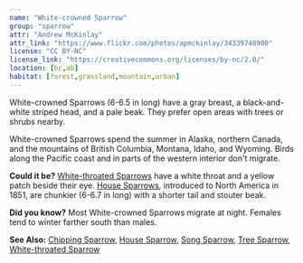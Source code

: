 ```yaml
---
name: "White-crowned Sparrow"
group: "sparrow"
attr: "Andrew McKinlay"
attr_link: "https://www.flickr.com/photos/apmckinlay/34339748900"
license: "CC BY-NC"
license_link: "https://creativecommons.org/licenses/by-nc/2.0/"
location: [bc,ab]
habitat: [forest,grassland,mountain,urban]
---
```

White-crowned Sparrows (6-6.5 in long) have a gray breast, a black-and-white striped head, and a pale beak. They prefer open areas with trees or shrubs nearby.

White-crowned Sparrows spend the summer in Alaska, northern Canada, and the mountains of British Columbia, Montana, Idaho, and Wyoming. Birds along the Pacific coast and in parts of the western interior don't migrate.

**Could it be?** [White-throated Sparrows](/birds/whitetspar/) have a white throat and a yellow patch beside their eye. [House Sparrows](/birds/houspar/), introduced to North America in 1851, are chunkier (6-6.7 in long) with a shorter tail and stouter beak.

**Did you know?** Most White-crowned Sparrows migrate at night. Females tend to winter farther south than males.

<!-- generated, do not edit -->
**See Also:**
[Chipping Sparrow](/birds/chipspar/),
[House Sparrow](/birds/houspar/),
[Song Sparrow](/birds/songspar/),
[Tree Sparrow](/birds/treespar/),
[White-throated Sparrow](/birds/whitetspar/)
